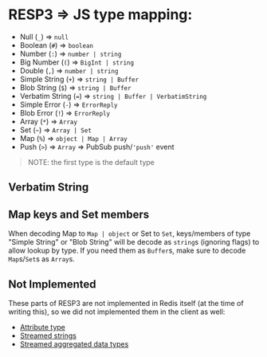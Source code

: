 # RESP3 => JS type mapping:

- Null (`_`) => `null`
- Boolean (`#`) => `boolean`
- Number (`:`) => `number | string`
- Big Number (`(`) => `BigInt | string`
- Double (`,`) => `number | string`
- Simple String (`+`) => `string | Buffer`
- Blob String (`$`) => `string | Buffer`
- Verbatim String (`=`) => `string | Buffer | VerbatimString`
- Simple Error (`-`) => `ErrorReply`
- Blob Error (`!`) => `ErrorReply`
- Array (`*`) => `Array`
- Set (`~`) => `Array | Set`
- Map (`%`) => `object | Map | Array`
- Push (`>`) => `Array` => PubSub push/`'push'` event

> NOTE: the first type is the default type

## Verbatim String

## Map keys and Set members

When decoding Map to `Map | object` or Set to `Set`, keys/members of type "Simple String" or "Blob String" will be decode as `string`s (ignoring flags) to allow lookup by type. If you need them as `Buffer`s, make sure to decode `Map`s/`Set`s as `Array`s.

## Not Implemented

These parts of RESP3 are not implemented in Redis itself (at the time of writing this), so we did not implemented them in the client as well:

- [Attribute type](https://github.com/redis/redis-specifications/blob/master/protocol/RESP3.md#attribute-type)
- [Streamed strings](https://github.com/redis/redis-specifications/blob/master/protocol/RESP3.md#streamed-strings)
- [Streamed aggregated data types](https://github.com/redis/redis-specifications/blob/master/protocol/RESP3.md#streamed-aggregated-data-types)

